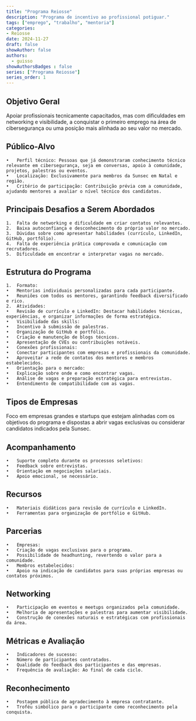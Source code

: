 ```yaml
---
title: "Programa Reiosse"
description: "Programa de incentivo ao profissional potiguar."
tags: ["emprego", "trabalho", "mentoria"]
categories:
- Reiosse
date: 2024-11-27
draft: false
showAuthor: false
authors:
  - guisso
showAuthorsBadges : false
series: ["Programa Reiosse"]
series_order: 1
---
```


## Objetivo Geral

Apoiar profissionais tecnicamente capacitados, mas com dificuldades em networking e visibilidade, a conquistar o primeiro emprego na área de cibersegurança ou uma posição mais alinhada ao seu valor no mercado.

## Público-Alvo

	•	Perfil técnico: Pessoas que já demonstraram conhecimento técnico relevante em cibersegurança, seja em conversas, apoio à comunidade, projetos, palestras ou eventos.
	•	Localização: Exclusivamente para membros da Sunsec em Natal e região.
	•	Critério de participação: Contribuição prévia com a comunidade, ajudando mentores a avaliar o nível técnico dos candidatos.

## Principais Desafios a Serem Abordados

	1.	Falta de networking e dificuldade em criar contatos relevantes.
	2.	Baixa autoconfiança e desconhecimento do próprio valor no mercado.
	3.	Dúvidas sobre como apresentar habilidades (currículo, LinkedIn, GitHub, portfólio).
	4.	Falta de experiência prática comprovada e comunicação com recrutadores.
	5.	Dificuldade em encontrar e interpretar vagas no mercado.

## Estrutura do Programa

	1.	Formato:
	•	Mentorias individuais personalizadas para cada participante.
	•	Reuniões com todos os mentores, garantindo feedback diversificado e rico.
	2.	Atividades:
	•	Revisão de currículo e LinkedIn: Destacar habilidades técnicas, experiências, e organizar informações de forma estratégica.
	•	Visibilidade das skills:
	•	Incentivo à submissão de palestras.
	•	Organização de GitHub e portfólio.
	•	Criação e manutenção de blogs técnicos.
	•	Apresentação de CVEs ou contribuições notáveis.
	•	Conexões profissionais:
	•	Conectar participantes com empresas e profissionais da comunidade.
	•	Aproveitar a rede de contatos dos mentores e membros estabelecidos.
	•	Orientação para o mercado:
	•	Explicação sobre onde e como encontrar vagas.
	•	Análise de vagas e preparação estratégica para entrevistas.
	•	Entendimento de compatibilidade com as vagas.

## Tipos de Empresas

Foco em empresas grandes e startups que estejam alinhadas com os objetivos do programa e dispostas a abrir vagas exclusivas ou considerar candidatos indicados pela Sunsec.

## Acompanhamento

	•	Suporte completo durante os processos seletivos:
	•	Feedback sobre entrevistas.
	•	Orientação em negociações salariais.
	•	Apoio emocional, se necessário.

## Recursos

	•	Materiais didáticos para revisão de currículo e LinkedIn.
	•	Ferramentas para organização de portfólio e GitHub.

## Parcerias

	•	Empresas:
	•	Criação de vagas exclusivas para o programa.
	•	Possibilidade de headhunting, revertendo o valor para a comunidade.
	•	Membros estabelecidos:
	•	Apoio na indicação de candidatos para suas próprias empresas ou contatos próximos.

## Networking

	•	Participação em eventos e meetups organizados pela comunidade.
	•	Melhoria de apresentações e palestras para aumentar visibilidade.
	•	Construção de conexões naturais e estratégicas com profissionais da área.

## Métricas e Avaliação

	•	Indicadores de sucesso:
	•	Número de participantes contratados.
	•	Qualidade do feedback dos participantes e das empresas.
	•	Frequência de avaliação: Ao final de cada ciclo.

## Reconhecimento

	•	Postagem pública de agradecimento à empresa contratante.
	•	Troféu simbólico para o participante como reconhecimento pela conquista.